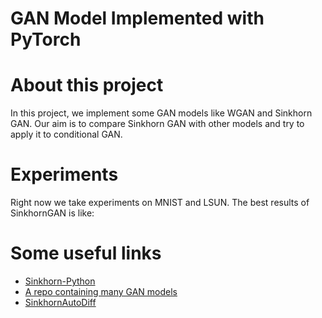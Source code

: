 GAN Model Implemented with PyTorch
===

# About this project

In this project, we implement some GAN models like WGAN and Sinkhorn GAN. Our aim is to compare Sinkhorn GAN with other models and try to apply it to conditional GAN.

# Experiments

Right now we take experiments on MNIST and LSUN. The best results of SinkhornGAN is like:



# Some useful links

* [Sinkhorn-Python](https://github.com/rflamary/POT/blob/master/ot/bregman.py)
* [A repo containing many GAN models](https://github.com/tjwei/GANotebooks)
* [SinkhornAutoDiff](https://github.com/gpeyre/SinkhornAutoDiff)
